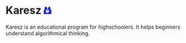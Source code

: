 ﻿# Karesz ![Karesz the robot](Resources/karesz0.png)
Karesz is an educational program for highschoolers. It helps beginners understand algorithmical thinking.